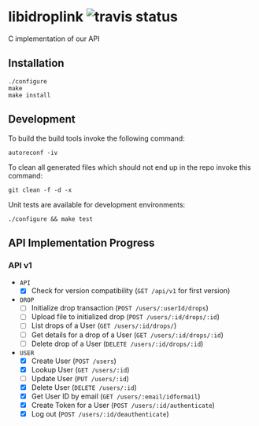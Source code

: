 # libidroplink ![travis status](https://travis-ci.org/idrop-link/libidroplink.svg?branch=master)
C implementation of our API

## Installation
```
./configure
make
make install
```

## Development
To build the build tools invoke the following command:
```
autoreconf -iv
```

To clean all generated files which should not end up in the repo invoke this command:
```
git clean -f -d -x
```

Unit tests are available for development environments:
```
./configure && make test
```

## API Implementation Progress
### API v1
* `API`
    - [x] Check for version compatibility (`GET /api/v1` for first version)

* `DROP`
    - [ ] Initialize drop transaction (`POST /users/:userId/drops`)
    - [ ] Upload file to initialized drop (`POST /users/:id/drops/:id`)
    - [ ] List drops of a User (`GET /users/:id/drops/`)
    - [ ] Get details for a drop of a User (`GET /users/:id/drops/:id`)
    - [ ] Delete drop of a User (`DELETE /users/:id/drops/:id`)

* `USER`
    - [x] Create User (`POST /users`)
    - [x] Lookup User (`GET /users/:id`)
    - [ ] Update User (`PUT /users/:id`)
    - [x] Delete User (`DELETE /users/:id`)
    - [x] Get User ID by email (`GET /users/:email/idformail`)
    - [x] Create Token for a User (`POST /users/:id/authenticate`)
    - [x] Log out (`POST /users/:id/deauthenticate`)
